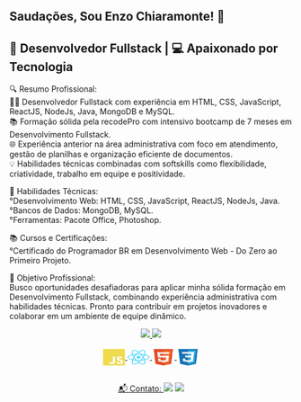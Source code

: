 ##  Saudações, Sou Enzo Chiaramonte! 👋
## 🚀 Desenvolvedor Fullstack | 💻 Apaixonado por Tecnologia


🔍 Resumo Profissional:<br>
👨‍💻 Desenvolvedor Fullstack com experiência em HTML, CSS, JavaScript, ReactJS, NodeJs, Java, MongoDB e MySQL.<br>
📚 Formação sólida pela recodePro com intensivo bootcamp de 7 meses em Desenvolvimento Fullstack.<br>
🌐 Experiência anterior na área administrativa com foco em atendimento, gestão de planilhas e organização eficiente de documentos.<br>
💡 Habilidades técnicas combinadas com softskills como flexibilidade, criatividade, trabalho em equipe e positividade.<br>

🔧 Habilidades Técnicas:<br>
°Desenvolvimento Web: HTML, CSS, JavaScript, ReactJS, NodeJs, Java.<br>
°Bancos de Dados: MongoDB, MySQL.<br>
°Ferramentas: Pacote Office, Photoshop.<br>

📚 Cursos e Certificações:<br>
°Certificado do Programador BR em Desenvolvimento Web - Do Zero ao Primeiro Projeto.<br>

🌟 Objetivo Profissional:<br>
Busco oportunidades desafiadoras para aplicar minha sólida formação em Desenvolvimento Fullstack, combinando experiência administrativa com habilidades técnicas. Pronto para contribuir em projetos inovadores e colaborar em um ambiente de equipe dinâmico.





<div align="center">
  <a href="https://github.com/EnzoChiara">
  <img height="48%" src="https://github-readme-stats.vercel.app/api?username=EnzoChiara&show_icons=true&theme=dark&include_all_commits=true&count_private=true"/>
  <img height="50%" src="https://github-readme-stats.vercel.app/api/top-langs/?username=EnzoChiara&layout=compact&langs_count=7&theme=dark"/
</div>
<div style="display: inline_block"><br>
  <img align="center" alt="Enzo-Js" height="30" width="40" src="https://raw.githubusercontent.com/devicons/devicon/master/icons/javascript/javascript-plain.svg">
    <img align="center" alt="Enzo-React" height="30" width="40" src="https://raw.githubusercontent.com/devicons/devicon/master/icons/react/react-original.svg">
  <img align="center" alt="Enzo-HTML" height="30" width="40" src="https://raw.githubusercontent.com/devicons/devicon/master/icons/html5/html5-original.svg">
  <img align="center" alt="Enzo-CSS" height="30" width="40" src="https://raw.githubusercontent.com/devicons/devicon/master/icons/css3/css3-original.svg">
 </div>
  
  ##
  
 
<div> 
  📬 Contato:
  <a href = "mailto:enzochiara1@hotmail.com"><img src="https://img.shields.io/badge/-Hotmail-%23333?style=for-the-badge&logo=gmail&logoColor=white" target="_blank"></a>
  <a href="https://www.linkedin.com/in/enzo-chiaramonte" target="_blank"><img src="https://img.shields.io/badge/-LinkedIn-%230077B5?style=for-the-badge&logo=linkedin&logoColor=white" target="_blank"></a> 

 
</div>
